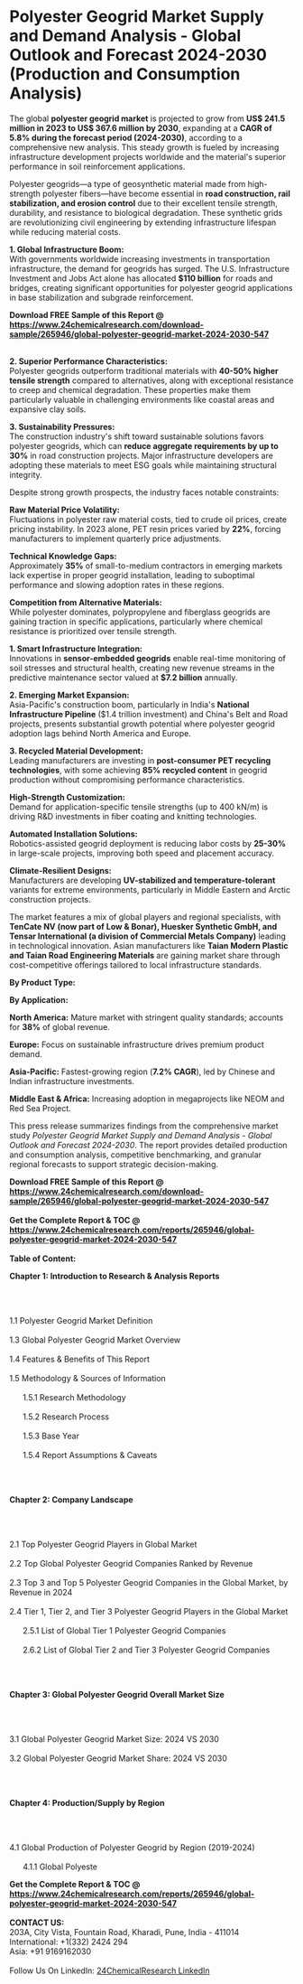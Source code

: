 <h1>Polyester Geogrid Market Supply and Demand Analysis - Global Outlook and Forecast 2024-2030 (Production and Consumption Analysis)</h1><p>The global <strong>polyester geogrid market</strong> is projected to grow from <strong>US$ 241.5 million in 2023 to US$ 367.6 million by 2030</strong>, expanding at a <strong>CAGR of 5.8% during the forecast period (2024-2030)</strong>, according to a comprehensive new analysis. This steady growth is fueled by increasing infrastructure development projects worldwide and the material's superior performance in soil reinforcement applications.</p><p>Polyester geogrids—a type of geosynthetic material made from high-strength polyester fibers—have become essential in <strong>road construction, rail stabilization, and erosion control</strong> due to their excellent tensile strength, durability, and resistance to biological degradation. These synthetic grids are revolutionizing civil engineering by extending infrastructure lifespan while reducing material costs.</p><p><strong>1. Global Infrastructure Boom:</strong><br>
With governments worldwide increasing investments in transportation infrastructure, the demand for geogrids has surged. The U.S. Infrastructure Investment and Jobs Act alone has allocated <strong>$110 billion</strong> for roads and bridges, creating significant opportunities for polyester geogrid applications in base stabilization and subgrade reinforcement.</p><div><b>Download FREE Sample of this Report @ 
            <a href="https://www.24chemicalresearch.com/download-sample/265946/global-polyester-geogrid-market-2024-2030-547">
            https://www.24chemicalresearch.com/download-sample/265946/global-polyester-geogrid-market-2024-2030-547</a></b></div><br><p><strong>2. Superior Performance Characteristics:</strong><br>
Polyester geogrids outperform traditional materials with <strong>40-50% higher tensile strength</strong> compared to alternatives, along with exceptional resistance to creep and chemical degradation. These properties make them particularly valuable in challenging environments like coastal areas and expansive clay soils.</p><p><strong>3. Sustainability Pressures:</strong><br>
The construction industry's shift toward sustainable solutions favors polyester geogrids, which can <strong>reduce aggregate requirements by up to 30%</strong> in road construction projects. Major infrastructure developers are adopting these materials to meet ESG goals while maintaining structural integrity.</p><p>Despite strong growth prospects, the industry faces notable constraints:</p><p><strong>Raw Material Price Volatility:</strong><br>
    Fluctuations in polyester raw material costs, tied to crude oil prices, create pricing instability. In 2023 alone, PET resin prices varied by <strong>22%</strong>, forcing manufacturers to implement quarterly price adjustments.</p><p><strong>Technical Knowledge Gaps:</strong><br>
    Approximately <strong>35%</strong> of small-to-medium contractors in emerging markets lack expertise in proper geogrid installation, leading to suboptimal performance and slowing adoption rates in these regions.</p><p><strong>Competition from Alternative Materials:</strong><br>
    While polyester dominates, polypropylene and fiberglass geogrids are gaining traction in specific applications, particularly where chemical resistance is prioritized over tensile strength.</p><p><strong>1. Smart Infrastructure Integration:</strong><br>
Innovations in <strong>sensor-embedded geogrids</strong> enable real-time monitoring of soil stresses and structural health, creating new revenue streams in the predictive maintenance sector valued at <strong>$7.2 billion</strong> annually.</p><p><strong>2. Emerging Market Expansion:</strong><br>
Asia-Pacific's construction boom, particularly in India's <strong>National Infrastructure Pipeline</strong> ($1.4 trillion investment) and China's Belt and Road projects, presents substantial growth potential where polyester geogrid adoption lags behind North America and Europe.</p><p><strong>3. Recycled Material Development:</strong><br>
Leading manufacturers are investing in <strong>post-consumer PET recycling technologies</strong>, with some achieving <strong>85% recycled content</strong> in geogrid production without compromising performance characteristics.</p><p><strong>High-Strength Customization:</strong><br>
    Demand for application-specific tensile strengths (up to 400 kN/m) is driving R&amp;D investments in fiber coating and knitting technologies.</p><p><strong>Automated Installation Solutions:</strong><br>
    Robotics-assisted geogrid deployment is reducing labor costs by <strong>25-30%</strong> in large-scale projects, improving both speed and placement accuracy.</p><p><strong>Climate-Resilient Designs:</strong><br>
    Manufacturers are developing <strong>UV-stabilized and temperature-tolerant</strong> variants for extreme environments, particularly in Middle Eastern and Arctic construction projects.</p><p>The market features a mix of global players and regional specialists, with <strong>TenCate NV (now part of Low &amp; Bonar), Huesker Synthetic GmbH, and Tensar International (a division of Commercial Metals Company)</strong> leading in technological innovation. Asian manufacturers like <strong>Taian Modern Plastic and Taian Road Engineering Materials</strong> are gaining market share through cost-competitive offerings tailored to local infrastructure standards.</p><p><strong>By Product Type:</strong></p><p><strong>By Application:</strong></p><p><strong>North America:</strong> Mature market with stringent quality standards; accounts for <strong>38%</strong> of global revenue.</p><p><strong>Europe:</strong> Focus on sustainable infrastructure drives premium product demand.</p><p><strong>Asia-Pacific:</strong> Fastest-growing region (<strong>7.2% CAGR</strong>), led by Chinese and Indian infrastructure investments.</p><p><strong>Middle East &amp; Africa:</strong> Increasing adoption in megaprojects like NEOM and Red Sea Project.</p><p>This press release summarizes findings from the comprehensive market study <em>Polyester Geogrid Market Supply and Demand Analysis - Global Outlook and Forecast 2024-2030</em>. The report provides detailed production and consumption analysis, competitive benchmarking, and granular regional forecasts to support strategic decision-making.</p><div><b>Download FREE Sample of this Report @ 
            <a href="https://www.24chemicalresearch.com/download-sample/265946/global-polyester-geogrid-market-2024-2030-547">
            https://www.24chemicalresearch.com/download-sample/265946/global-polyester-geogrid-market-2024-2030-547</a></b></div><br><div><b>Get the Complete Report & TOC @ 
            <a href="https://www.24chemicalresearch.com/reports/265946/global-polyester-geogrid-market-2024-2030-547">
            https://www.24chemicalresearch.com/reports/265946/global-polyester-geogrid-market-2024-2030-547</a></b></div><br>
            <b>Table of Content:</b><p><p><strong>Chapter 1: Introduction to Research &amp; Analysis Reports</strong></p><br />
<br />
<p>1.1 Polyester Geogrid  Market Definition<br /><br />
1.3 Global Polyester Geogrid  Market Overview<br /><br />
1.4 Features &amp; Benefits of This Report<br /><br />
1.5 Methodology &amp; Sources of Information<br /><br />
&nbsp;&nbsp;&nbsp;&nbsp;&nbsp; 1.5.1 Research Methodology<br /><br />
&nbsp;&nbsp;&nbsp;&nbsp;&nbsp; 1.5.2 Research Process<br /><br />
&nbsp;&nbsp;&nbsp;&nbsp;&nbsp; 1.5.3 Base Year<br /><br />
&nbsp;&nbsp;&nbsp;&nbsp;&nbsp; 1.5.4 Report Assumptions &amp; Caveats</p><br />
<br />
<p><strong>Chapter 2: Company Landscape</strong></p><br />
<br />
<p>2.1 Top Polyester Geogrid  Players in Global Market<br /><br />
2.2 Top Global Polyester Geogrid  Companies Ranked by Revenue<br /><br />
2.3 Top 3 and Top 5 Polyester Geogrid  Companies in the Global Market, by Revenue in 2024<br /><br />
2.4 Tier 1, Tier 2, and Tier 3 Polyester Geogrid  Players in the Global Market<br /><br />
&nbsp;&nbsp;&nbsp;&nbsp;&nbsp; 2.5.1 List of Global Tier 1 Polyester Geogrid  Companies<br /><br />
&nbsp;&nbsp;&nbsp;&nbsp;&nbsp; 2.6.2 List of Global Tier 2 and Tier 3 Polyester Geogrid  Companies</p><br />
<br />
<p><strong>Chapter 3: Global Polyester Geogrid  Overall Market Size</strong></p><br />
<br />
<p>3.1 Global Polyester Geogrid  Market Size: 2024 VS 2030<br /><br />
3.2 Global Polyester Geogrid  Market Share: 2024 VS 2030</p><br />
<br />
<p><strong>Chapter 4: Production/Supply by Region</strong></p><br />
<br />
<p>4.1 Global Production of Polyester Geogrid  by Region (2019-2024)<br /><br />
&nbsp;&nbsp;&nbsp;&nbsp;&nbsp; 4.1.1 Global Polyeste</p><div><b>Get the Complete Report & TOC @ 
            <a href="https://www.24chemicalresearch.com/reports/265946/global-polyester-geogrid-market-2024-2030-547">
            https://www.24chemicalresearch.com/reports/265946/global-polyester-geogrid-market-2024-2030-547</a></b></div><br><b>CONTACT US:</b><br>
            203A, City Vista, Fountain Road, Kharadi, Pune, India - 411014<br>
            International: +1(332) 2424 294<br>
            Asia: +91 9169162030 <br><br>
            Follow Us On LinkedIn: <a href="https://www.linkedin.com/company/24chemicalresearch/">24ChemicalResearch LinkedIn</a>